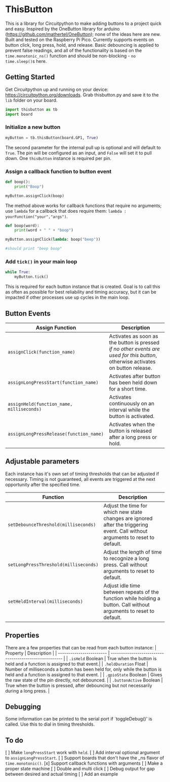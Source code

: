 # ThisButton

This is a library for Circuitpython to make adding buttons to a project quick and easy.  Inspired by the OneButton library for arduino (https://github.com/mathertel/OneButton); none of the ideas here are new.  Built and tested on the Raspberry Pi Pico.  Currently supports events on button click, long press, hold, and release.  Basic debouncing is applied to prevent false readings, and all of the functionality is based on the `time.monotonic_ns()` function and should be non-blocking - `no time.sleep()`s here.

## Getting Started

Get Circuitpython up and running on your device: https://circuitpython.org/downloads.  Grab thisbutton.py and save it to the `lib` folder on your board.

```python
import thisbutton as tb
import board
```

### Initialize a new button
```python
myButton = tb.thisButton(board.GP1, True)
```
The second parameter for the internal pull up is optional and will default to `True`.  The pin will be configured as an input, and `False` will set it to pull down.  One `thisButton` instance is required per pin.

### Assign a callback function to button event
```python
def boop():
    print("Boop")

myButton.assignClick(boop)
```
The method above works for callback functions that require no arguments; use `lambda` for a callback that does require them: `lambda : yourFunction("your","args")`.

```python
def boop(word):
    print(word + " " + "boop")

myButton.assignClick(lambda: boop("beep"))

#should print "beep boop"
```

### Add `tick()` in your main loop
```python
while True:
    myButton.tick()
```
This is required for each button instance that is created.  Goal is to call this as often as possible for best reliability and timing accuracy, but it can be impacted if other processes use up cycles in the main loop.

## Button Events

| Assign Function         | Description                                            |
| ----------------------- | ------------------------------------------------------ |
| `assignClick(function_name)`           | Activates as soon as the button is pressed *if no other events are used for this button*, otherwise activates on button release.|
| `assignLongPressStart(function_name)`  | Activates after button has been held down for a short time. |
| `assignHeld(function_name, milliseconds)`            | Activates continuously on an interval while the button is activated. |
| `assignLongPressRelease(function_name)`| Activates when the button is released after a long press or hold.   |

## Adjustable parameters
Each instance has it's own set of timing thresholds that can be adjusted if necessary.  Timing is not guaranteed, all events are triggered at the next opportunity after the specified time.

| Function                | Description                                            |
| ----------------------- | ------------------------------------------------------ |
| `setDebounceThreshold(milliseconds)`           | Adjust the time for which new state changes are ignored after the triggering event.  Call without arguments to reset to default.|
| `setLongPressThreshold(milliseconds)`  | Adjust the length of time to recognize a long press.  Call without arguments to reset to default. |
| `setHeldInterval(milliseconds)`            | Adjust idle time between repeats of the function while holding a button.  Call without arguments to reset to default. |

## Properties
There are a few properties that can be read from each button instance:
| Property                 | Description                                            |
| ------------------------ | ------------------------------------------------------ |
| `.isHeld` Boolean        | True when the button is held and a function is assigned to that event.|
| `.heldDuration` Float     | Number of milliseconds a button has been held for, only while the button is held and a function is assigned to that event. |
| `.gpioState` Boolean      | Gives the raw state of the pin directly, not debounced. |
| `.buttonActive` Boolean      | True when the button is pressed, after debouncing but not necessarily during a long press. |

## Debugging
Some information can be printed to the serial port if `toggleDebug()' is called.  Use this to dial in timing thresholds.


## To do
[ ] Make `longPressStart` work with `held`.
[ ] Add interval optional argument to `assignLongPressStart`.
[ ] Support boards that don't have the _ns flavor of `time.monotonic()`.
[x] Support callback functions with arguments
[ ] Make a proper state machine
[ ] Double and multi click
[ ] Debug output for gap between desired and actual timing
[ ] Add an example
